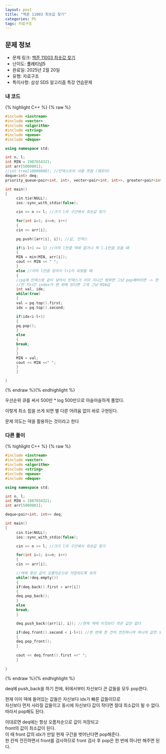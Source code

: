 ```yaml
---
layout: post
title: "백준 11003 최솟값 찾기"
categories: PS
tags: 자료구조
---
```


## 문제 정보
- 문제 링크: [백준 11003 최솟값 찾기](https://www.acmicpc.net/problem/5626)
- 난이도: <span style="color:#000000">플레티넘5</span>
- 완료일: 2025년 2월 20일
- 유형: 자료구조
- 특이사항: 삼성 SDS 알고리즘 특강 연습문제

### 내 코드

{% highlight C++ %} {% raw %}
```C++
#include <iostream>
#include <vector>
#include <algorithm>
#include <string>
#include <queue>
#include <deque>

using namespace std;

int n, l;
int MIN = 1987654321;
int arr[5000001];
//int tree[10000000]; //인덱스트리 사용 못함 (메모리)
deque<int> deq;
priority_queue<pair<int, int>, vector<pair<int, int>>, greater<pair<int, int>>> pq; //오름차순

int main()
{
	 cin.tie(NULL);
	 ios::sync_with_stdio(false);

	 cin >> n >> l; //크기 l의 구간에서 최솟값 찾기

	 for(int i=1; i<=n; i++)
	 {
	 cin >> arr[i];

	 pq.push({arr[i], i}); //값, 인덱스

	 if(i-l+1 <= 1) //아직 l만큼 덱에 없거나 딱 l-1만큼 있을 떄
	 {
	 MIN = min(MIN, arr[i]);
	 cout << MIN << " ";
	 }
	 else //이미 l만큼 있어서 l+1이 되었을 때
	 {
	 //pq에 인덱스랑 같이 넣어서 인덱스가 이미 지나간 범위면 그냥 pop해버리면 -> 한 element당 한 번 push되므로 n번만 반복?
	 //안 지나간 index가 맨 위에 있다면 그게 그냥 MIN값
	 int val, idx;
	 while(true)
	 {
	 val = pq.top().first;
	 idx = pq.top().second;

	 if(idx<i-l+1)
	 {
	 pq.pop();
	 }
	 else
	 {
	 break;
	 }
	 }
	 MIN = val;
	 cout << MIN <<" ";
	 }
	 }

}
```
{% endraw %}{% endhighlight %}

우선순위 큐를 써서 500만 * log 500만으로 아슬아슬하게 풀었다.

이렇게 최소 힙을 쓰게 되면 별 다른 어려움 없이 바로 구현된다. 

문제 의도는 덱을 활용하는 것이라고 한다

### 다른 풀이

{% highlight C++ %} {% raw %}
```C++
#include <iostream>
#include <vector>
#include <algorithm>
#include <string>
#include <queue>
#include <deque>

using namespace std;

int n, l;
int MIN = 1987654321;
int arr[5000001];

deque<pair<int, int>> deq;

int main()
{
	 cin.tie(NULL);
	 ios::sync_with_stdio(false);

	 cin >> n >> l; //크기 l의 구간에서 최솟값 찾기

	 for(int i=1; i<=n; i++)
	 {
	 cin >> arr[i];

	 //덱에 항상 값이 오름차순으로 저장되도록 유의
	 while(!deq.empty())
	 {
	 if(deq.back().first > arr[i])
	 {
	 deq.pop_back();
	 }
	 else
	 break;
	 }

	 deq.push_back({arr[i], i}); //현재 덱에 이것보다 작은 값은 없다

	 if(deq.front().second < i-l+1) //한 번에 한 칸씩 전진하니까 하나의 값만 보면 돼
	 {
	 deq.pop_front();
	 }
	 
	 cout << deq.front().first <<" ";
	 }

}
```
{% endraw %}{% endhighlight %}

deq에 push_back을 하기 전에, 뒤에서부터 자신보다 큰 값들을 모두 pop한다.

현재 이미 덱에 들어있는 값들은 자신보다 idx가 빠른 값들이므로   
자신보다 먼저 사라질 값들이고 동시에 자신보다 값이 작다면 절대 최소값이 될 수 없다. 따라서 pop해도 된다.  

이대로면 deq에는 항상 오름차순으로 값이 저장되고   
front의 값이 최소값이 된다.  
이 때 front 값의 idx가 만일 현재 구간을 벗어난다면 pop해준다.  
한 칸씩 전진하면서 front를 검사하므로 front 검사 후 pop은 한 번에 하나만 해주면 된다.   

